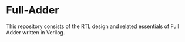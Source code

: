 # Full-Adder
This repository consists of the RTL design and related essentials of Full Adder written in Verilog.
